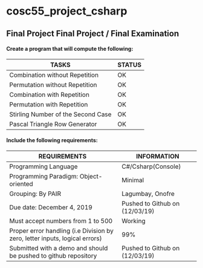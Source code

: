 # cosc55_project_csharp
## Final Project Final Project / Final Examination
#### Create a program that will compute the following:

TASKS | STATUS
------|------
Combination without Repetition |OK
Permutation without Repetition |OK
Combination with Repetition |OK
Permutation with Repetition |OK
Stirling Number of the Second Case |OK
Pascal Triangle Row Generator |OK

#### Include the following requirements: 

REQUIREMENTS | INFORMATION
-------------|------------
Programming Language | C#/Csharp(Console)
Programming Paradigm: Object-oriented | Minimal
Grouping: By PAIR | Lagumbay, Onofre
Due date: December 4, 2019 | Pushed to Github on (12/03/19)
Must accept numbers from 1 to 500 | Working
Proper error handling (i.e Division by zero, letter inputs, logical errors) | 99%
Submitted with a demo and should be pushed to github repository | Pushed to Github on (12/03/19)

